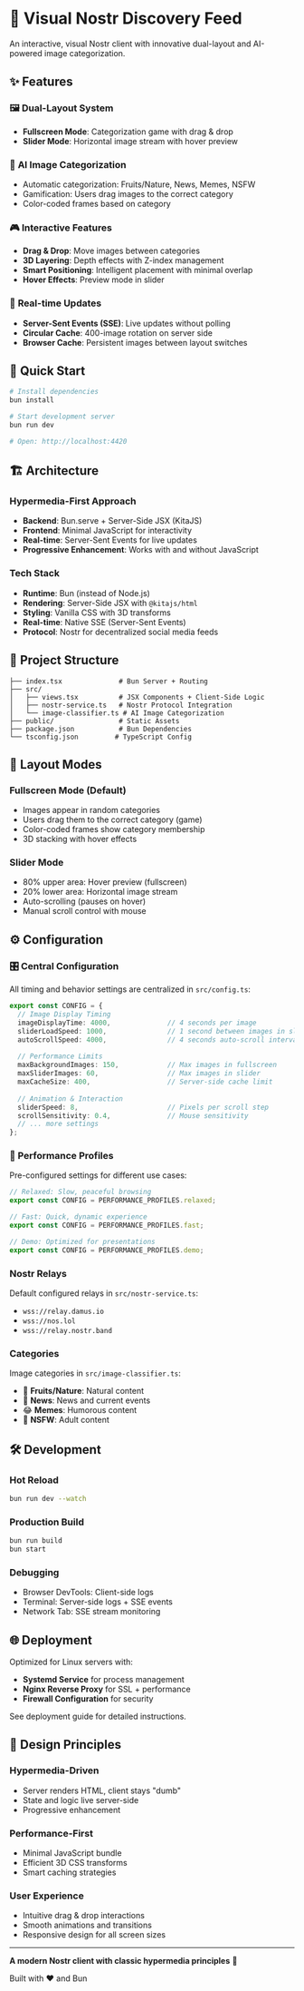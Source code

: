# 🎨 Visual Nostr Discovery Feed

An interactive, visual Nostr client with innovative dual-layout and AI-powered image categorization.

## ✨ Features

### 🖼️ **Dual-Layout System**
- **Fullscreen Mode**: Categorization game with drag & drop
- **Slider Mode**: Horizontal image stream with hover preview

### 🤖 **AI Image Categorization**
- Automatic categorization: Fruits/Nature, News, Memes, NSFW
- Gamification: Users drag images to the correct category
- Color-coded frames based on category

### 🎮 **Interactive Features**
- **Drag & Drop**: Move images between categories
- **3D Layering**: Depth effects with Z-index management
- **Smart Positioning**: Intelligent placement with minimal overlap
- **Hover Effects**: Preview mode in slider

### 🔄 **Real-time Updates**
- **Server-Sent Events (SSE)**: Live updates without polling
- **Circular Cache**: 400-image rotation on server side
- **Browser Cache**: Persistent images between layout switches

## 🚀 Quick Start

```bash
# Install dependencies
bun install

# Start development server
bun run dev

# Open: http://localhost:4420
```

## 🏗️ Architecture

### **Hypermedia-First Approach**
- **Backend**: Bun.serve + Server-Side JSX (KitaJS)
- **Frontend**: Minimal JavaScript for interactivity
- **Real-time**: Server-Sent Events for live updates
- **Progressive Enhancement**: Works with and without JavaScript

### **Tech Stack**
- **Runtime**: Bun (instead of Node.js)
- **Rendering**: Server-Side JSX with `@kitajs/html`
- **Styling**: Vanilla CSS with 3D transforms
- **Real-time**: Native SSE (Server-Sent Events)
- **Protocol**: Nostr for decentralized social media feeds

## 📁 Project Structure

```
├── index.tsx              # Bun Server + Routing
├── src/
│   ├── views.tsx          # JSX Components + Client-Side Logic
│   ├── nostr-service.ts   # Nostr Protocol Integration
│   └── image-classifier.ts # AI Image Categorization
├── public/                # Static Assets
├── package.json           # Bun Dependencies
└── tsconfig.json         # TypeScript Config
```

## 🎯 Layout Modes

### **Fullscreen Mode** (Default)
- Images appear in random categories
- Users drag them to the correct category (game)
- Color-coded frames show category membership
- 3D stacking with hover effects

### **Slider Mode**
- 80% upper area: Hover preview (fullscreen)
- 20% lower area: Horizontal image stream
- Auto-scrolling (pauses on hover)
- Manual scroll control with mouse

## ⚙️ Configuration

### **🎛️ Central Configuration**
All timing and behavior settings are centralized in `src/config.ts`:

```typescript
export const CONFIG = {
  // Image Display Timing
  imageDisplayTime: 4000,              // 4 seconds per image
  sliderLoadSpeed: 1000,               // 1 second between images in slider
  autoScrollSpeed: 4000,               // 4 seconds auto-scroll interval
  
  // Performance Limits
  maxBackgroundImages: 150,            // Max images in fullscreen
  maxSliderImages: 60,                 // Max images in slider
  maxCacheSize: 400,                   // Server-side cache limit
  
  // Animation & Interaction
  sliderSpeed: 8,                      // Pixels per scroll step
  scrollSensitivity: 0.4,              // Mouse sensitivity
  // ... more settings
};
```

### **🚀 Performance Profiles**
Pre-configured settings for different use cases:

```typescript
// Relaxed: Slow, peaceful browsing
export const CONFIG = PERFORMANCE_PROFILES.relaxed;

// Fast: Quick, dynamic experience  
export const CONFIG = PERFORMANCE_PROFILES.fast;

// Demo: Optimized for presentations
export const CONFIG = PERFORMANCE_PROFILES.demo;
```

### **Nostr Relays**
Default configured relays in `src/nostr-service.ts`:
- `wss://relay.damus.io`
- `wss://nos.lol`
- `wss://relay.nostr.band`

### **Categories**
Image categories in `src/image-classifier.ts`:
- 🍎 **Fruits/Nature**: Natural content
- 📰 **News**: News and current events  
- 😂 **Memes**: Humorous content
- 🔞 **NSFW**: Adult content

## 🛠️ Development

### **Hot Reload**
```bash
bun run dev --watch
```

### **Production Build**
```bash
bun run build
bun start
```

### **Debugging**
- Browser DevTools: Client-side logs
- Terminal: Server-side logs + SSE events
- Network Tab: SSE stream monitoring

## 🌐 Deployment

Optimized for Linux servers with:
- **Systemd Service** for process management
- **Nginx Reverse Proxy** for SSL + performance
- **Firewall Configuration** for security

See deployment guide for detailed instructions.

## 🎨 Design Principles

### **Hypermedia-Driven**
- Server renders HTML, client stays "dumb"
- State and logic live server-side
- Progressive enhancement

### **Performance-First**
- Minimal JavaScript bundle
- Efficient 3D CSS transforms
- Smart caching strategies

### **User Experience**
- Intuitive drag & drop interactions
- Smooth animations and transitions
- Responsive design for all screen sizes

---

**A modern Nostr client with classic hypermedia principles** 🚀

Built with ❤️ and Bun